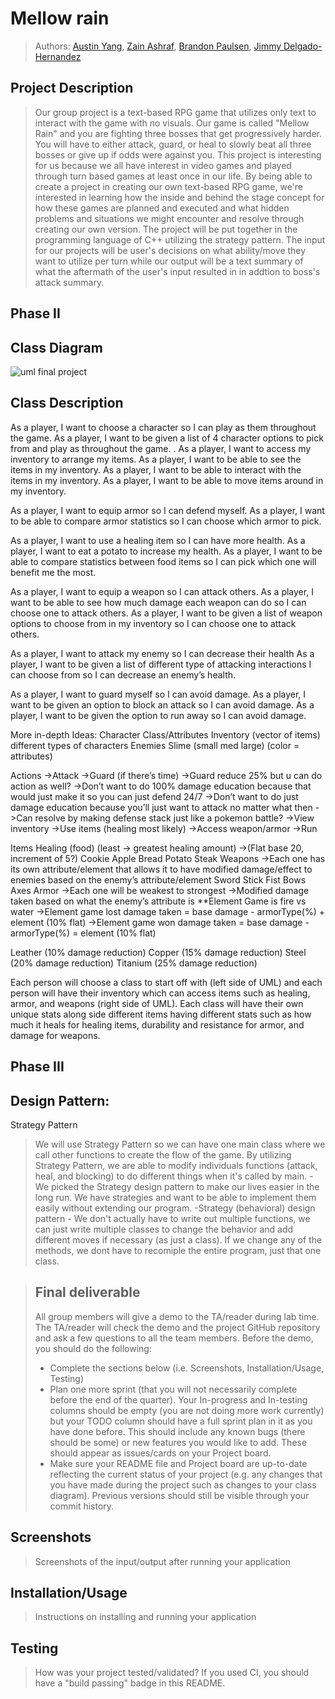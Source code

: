# Mellow rain
 > Authors: [Austin Yang](https://github.com/Toona114),
 >          [Zain Ashraf](https://github.com/zain-ashraf),
 >          [Brandon Paulsen](https://github.com/Poly1581),
 >          [Jimmy Delgado-Hernandez](https://github.com/Maker424)

## Project Description
 > Our group project is a text-based RPG game that utilizes only text to interact with the game with no visuals. Our game is called "Mellow Rain" and you are fighting three bosses that get progressively harder. You will have to either attack, guard, or heal to slowly beat all three bosses or give up if odds were against you.
 > This project is interesting for us because we all have interest in video games and played through turn based games at least once in our life. By being able to create a project in creating our own text-based RPG game, we're interested in learning how the inside and behind the stage concept for how these games are planned and executed and what hidden problems and situations we might encounter and resolve through creating our own version.
 > The project will be put together in the programming language of C++ utilizing the strategy pattern.
 > The input for our projects will be user's decisions on what ability/move they want to utilize per turn while our output will be a text summary of what the aftermath of the user's input resulted in in addtion to boss's attack summary.

 ## Phase II
## Class Diagram
![uml final project](https://user-images.githubusercontent.com/66814336/170804226-f879af09-7b1c-45ac-b0fd-51f78d4dcb08.jpg)



## Class Description
As a player, I want to choose a character so I can play as them throughout the game.
As a player, I want to be given a list of 4 character options to pick from and play as throughout the game.
.
As a player, I want to access my inventory to arrange my items.
As a player, I want to be able to see the items in my inventory.
As a player, I want to be able to interact with the items in my inventory.
As a player, I want to be able to move items around in my inventory.

As a player, I want to equip armor so I can defend myself.
As a player, I want to be able to compare armor statistics so I can choose which armor to pick.

As a player, I want to use a healing item so I can have more health.
As a player, I want to eat a potato to increase my health.
As a player, I want to be able to compare statistics between food items so I can pick which one will benefit me the most.

As a player, I want to equip a weapon so I can attack others.
As a player, I want to be able to see how much damage each weapon can do so I can choose one to attack others.
As a player, I want to be given a list of weapon options to choose from in my inventory so I can choose one to attack others.

As a player, I want to attack my enemy so I can decrease their health
As a player, I want to be given a list of different type of attacking interactions I can choose from so I can decrease an enemy’s health.

As a player, I want to guard myself so I can avoid damage.
As a player, I want to be given an option to block an attack so I can avoid damage.
As a player, I want to be given the option to run away so I can avoid damage.

More in-depth
Ideas:
Character
Class/Attributes
Inventory (vector of items)
different types of characters
Enemies
Slime (small med large) (color = attributes)			

Actions
->Attack
->Guard (if there’s time)
			->Guard reduce 25% but u can do action as well?
				->Don’t want to do 100% damage education because that would just make it so you can just defend 24/7
				->Don’t want to do just damage education because you’ll just want to attack no matter what then
				->Can resolve by making defense stack just like a pokemon battle?
->View inventory
->Use items (healing most likely)
->Access weapon/armor
->Run


Items
Healing (food) (least -> greatest healing amount) 
->(Flat base 20, increment of 5?)
Cookie
Apple
Bread
Potato
Steak
Weapons
->Each one has its own attribute/element that allows it to have modified damage/effect to enemies based on the enemy’s attribute/element
Sword
Stick
Fist
Bows
Axes
Armor
	->Each one will be weakest to strongest
	->Modified damage taken based on what the enemy’s attribute is
		**Element Game is fire vs water
		->Element game lost
 damage taken = base damage - armorType(%) + element (10% flat)
->Element game won
damage taken = base damage - armorType(%) = element (10% flat)

Leather (10% damage reduction)
Copper (15% damage reduction)
Steel (20% damage reduction)
Titanium (25% damage reduction)

Each person will choose a class to start off with (left side of UML) and each person will have their inventory which can access items such as healing, armor, and weapons (right side of UML). Each class will have their own unique stats along side different items having different stats such as how much it heals for healing items, durability and resistance for armor, and damage for weapons.
 
 ## Phase III
 ## Design Pattern: 
Strategy Pattern
>We will use Strategy Pattern so we can have one main class where we call other functions to create the flow of the game. By utilizing Strategy Pattern, we are able to modify individuals functions (attack, heal, and blocking) to do different things when it's called by main.
-We picked the Strategy design pattern to make our lives easier in the long run. We have strategies and want to be able to implement them easily without extending our program.
 -Strategy (behavioral) design pattern - We don't actually have to write out multiple functions, we can just write multiple classes to change the behavior and add different moves if necessary (as just a class). If we change any of the methods, we dont have to recomiple the entire program, just that one class.

 
 > ## Final deliverable
 > All group members will give a demo to the TA/reader during lab time. The TA/reader will check the demo and the project GitHub repository and ask a few questions to all the team members. 
 > Before the demo, you should do the following:
 > * Complete the sections below (i.e. Screenshots, Installation/Usage, Testing)
 > * Plan one more sprint (that you will not necessarily complete before the end of the quarter). Your In-progress and In-testing columns should be empty (you are not doing more work currently) but your TODO column should have a full sprint plan in it as you have done before. This should include any known bugs (there should be some) or new features you would like to add. These should appear as issues/cards on your Project board.
 > * Make sure your README file and Project board are up-to-date reflecting the current status of your project (e.g. any changes that you have made during the project such as changes to your class diagram). Previous versions should still be visible through your commit history. 
 
 ## Screenshots
 > Screenshots of the input/output after running your application
 ## Installation/Usage
 > Instructions on installing and running your application
 ## Testing
 > How was your project tested/validated? If you used CI, you should have a "build passing" badge in this README.
 
